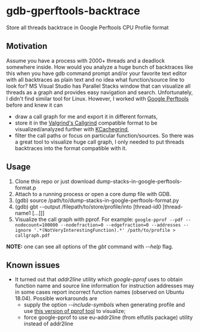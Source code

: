 # gdb-gperftools-backtrace
Store all threads backtrace in Google Perftools CPU Profile format

## Motivation
Assume you have a process with 2000+ threads and a deadlock somewhere inside. How would you analyze a huge bunch of backtraces like this when you have gdb command prompt and/or your favorite text editor with all backtraces as plain text and no idea what function/source line to look for?
MS Visual Studio has Parallel Stacks window that can visualize all threads as a graph and provides easy navigation and search. Unfortunately, I didn't find similar tool for Linux. However, I worked with [Google Perftools](https://gperftools.github.io/gperftools/cpuprofile.html) before and knew it can 
* draw a call graph for me and export it in different formats, 
* store it in the [Valgrind's Callgrind](https://valgrind.org/docs/manual/cl-manual.html) compatible format to be visualized/analyzed further with [KCachegrind](https://kcachegrind.github.io/html/Home.html),
* filter the call paths or focus on particular function/sources.
So there was a great tool to visualize huge call graph, I only needed to put threads backtraces into the format compatible with it.

## Usage
1. Clone this repo or just download dump-stacks-in-google-perftools-format.p
2. Attach to a running process or open a core dump file with GDB.
3. (gdb) source /path/to/dump-stacks-in-google-perftools-format.py
4. (gdb) gbt --output /filepath/to/store/profile/into [thread-id0 [thread-name1 [...]]]
5. Visualize the call graph with pprof. For example:
    `google-pprof --pdf --nodecount=100000 --nodefraction=0 --edgefraction=0 --addresses --ignore '.*(NotVeryInterestingFunction).*' /path/to/profile > callgraph.pdf`
    
**NOTE:** one can see all options of the *gbt* command with *--help* flag.

## Known issues
* It turned out that *addr2line* utility which *google-pprof* uses to obtain function name and source line information for instruction addresses may in some cases report incorrect function names (observed on Ubuntu 18.04). Possible workarounds are 
  - supply the option *--include-symbols* when generating profile and use [this version of pprof tool](https://github.com/bezkrovatki/gperftools/blob/master/src/pprof) to visualize;
  - force google-pprof to use eu-addr2line (from elfutils package) utility instead of addr2line
